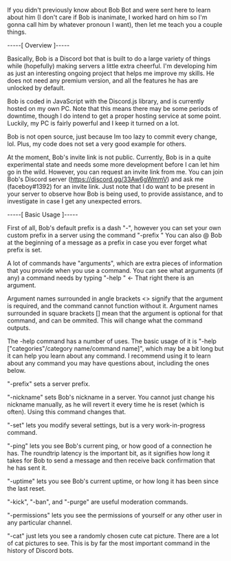 If you didn't previously know about Bob Bot and were sent here to learn about him (I don't care if Bob is inanimate, I worked hard on him so I'm gonna call him by whatever pronoun I want), then let me teach you a couple things.

-----[ Overview ]-----

Basically, Bob is a Discord bot that is built to do a large variety of things while (hopefully) making servers a little extra cheerful. I'm developing him as just an interesting ongoing project that helps me improve my skills. He does not need any premium version, and all the features he has are unlocked by default.

Bob is coded in JavaScript with the Discord.js library, and is currently hosted on my own PC. Note that this means there may be some periods of downtime, though I do intend to get a proper hosting service at some point. Luckily, my PC is fairly powerful and I keep it turned on a lot.

Bob is not open source, just because Im too lazy to commit every change, lol. Plus, my code does not set a very good example for others.

At the moment, Bob's invite link is not public. Currently, Bob is in a quite experimental state and needs some more development before I can let him go in the wild. However, you can request an invite link from me. You can join Bob's Discord server (https://discord.gg/33Aw6gWmmV) and ask me (faceboy#1392) for an invite link. Just note that I do want to be present in your server to observe how Bob is being used, to provide assistance, and to investigate in case I get any unexpected errors.

-----[ Basic Usage ]-----

<Prefix>

First of all, Bob's default prefix is a dash "-", however you can set your own custom prefix in a server using the command "-prefix <new prefix>"
You can also @ Bob at the beginning of a message as a prefix in case you ever forget what prefix is set.

<Arguments>

A lot of commands have "arguments", which are extra pieces of information that you provide when you use a command.
You can see what arguments (if any) a command needs by typing "-help <command name>" <- That right there is an argument.

Argument names surrounded in angle brackets <> signify that the argument is required, and the command cannot function without it.
Argument names surrounded in square brackets [] mean that the argument is optional for that command, and can be ommited. This will change what the command outputs.

<Basic commands>

The -help command has a number of uses. The basic usage of it is "-help ["categories"/category name/command name]", which may be a bit long but it can help you learn about any command. I recommend using it to learn about any command you may have questions about, including the ones below.

"-prefix" sets a server prefix.

"-nickname" sets Bob's nickname in a server. You cannot just change his nickname manually, as he will revert it every time he is reset (which is often). Using this command changes that.

"-set" lets you modify several settings, but is a very work-in-progress command.

"-ping" lets you see Bob's current ping, or how good of a connection he has. The roundtrip latency is the important bit, as it signifies how long it takes for Bob to send a message and then receive back confirmation that he has sent it.

"-uptime" lets you see Bob's current uptime, or how long it has been since the last reset.

"-kick", "-ban", and "-purge" are useful moderation commands.

"-permissions" lets you see the permissions of yourself or any other user in any particular channel.

"-cat" just lets you see a randomly chosen cute cat picture. There are a lot of cat pictures to see. This is by far the most important command in the history of Discord bots.
